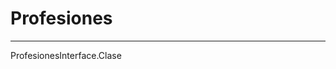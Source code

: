 # Profesiones

--------------------------------------------------------------------------------------------------------------------------------------------------------------------
ProfesionesInterface.Clase
